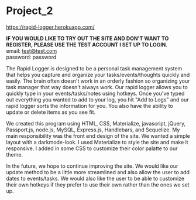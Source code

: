 # Project_2

https://rapid-logger.herokuapp.com/

**IF YOU WOULD LIKE TO TRY OUT THE SITE AND DON'T WANT TO REGISTER, PLEASE USE THE TEST ACCOUNT I SET UP TO LOGIN.**
<br>
email: test@test.com
<br>
password: password
<br>

The Rapid Logger is designed to be a personal task management system that helps you capture and organize your tasks/events/thoughts quickly and easily.  The brain often doesn't work in an orderly fashion so organizing your task manager that way doesn't always work.  Our rapid logger allows you to quickly type in your events/tasks/notes using hotkeys.  Once you've typed out everything you wanted to add to your log, you hit "Add to Logs" and our rapid logger sorts the information for you.  You also have the ability to update or delete items as you see fit. 

We created this program using HTML, CSS, Materialize, javascript, jQuery, Passport.js, node.js, MySQL, Express.js, Handlebars, and Sequelize.  My main responsibility was the front end design of the site.  We wanted a simple layout with a darkmode-look.  I used Materialize to style the site and make it responsive.  I added in some CSS to customize their color palatte to our theme.

In the future, we hope to continue improving the site.  We would like our update method to be a little more streamlined and also allow the user to add dates to events/tasks. We would also like the user to be able to customize their own hotkeys if they prefer to use their own rather than the ones we set up.  
